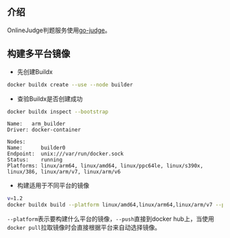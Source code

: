 ## 介绍

OnlineJudge判题服务使用[go-judge](https://github.com/criyle/go-judge)。

## 构建多平台镜像

- 先创建Buildx

```bash
docker buildx create --use --node builder
```

- 查验Buildx是否创建成功

```bash
docker buildx inspect --bootstrap
```
```
Name:   arm_builder
Driver: docker-container

Nodes:
Name:      builder0
Endpoint:  unix:///var/run/docker.sock
Status:    running
Platforms: linux/arm64, linux/amd64, linux/ppc64le, linux/s390x, linux/386, linux/arm/v7, linux/arm/v6
```

- 构建适用于不同平台的镜像

```bash
v=1.2
docker buildx build --platform linux/amd64,linux/arm64,linux/arm/v7 --push -t winterant/go-judge:$v .
```
`--platform`表示要构建什么平台的镜像，`--push`直接到docker hub上，当使用`docker pull`拉取镜像时会直接根据平台来自动选择镜像。
